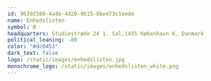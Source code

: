 ```yaml
---
id: 96392588-4a4b-4d20-9615-8be473c1eede
name: Enhedslisten
symbol: Ø
headquarters: Studiestræde 24 1. Sal,1455 København K, Danmark
political_leaning: -80
color: "#dc0453"
dark_text: false
logo: /static/images/enhedslisten.jpg
monochrome_logo: /static/images/enhedslisten_white.png
---
```

